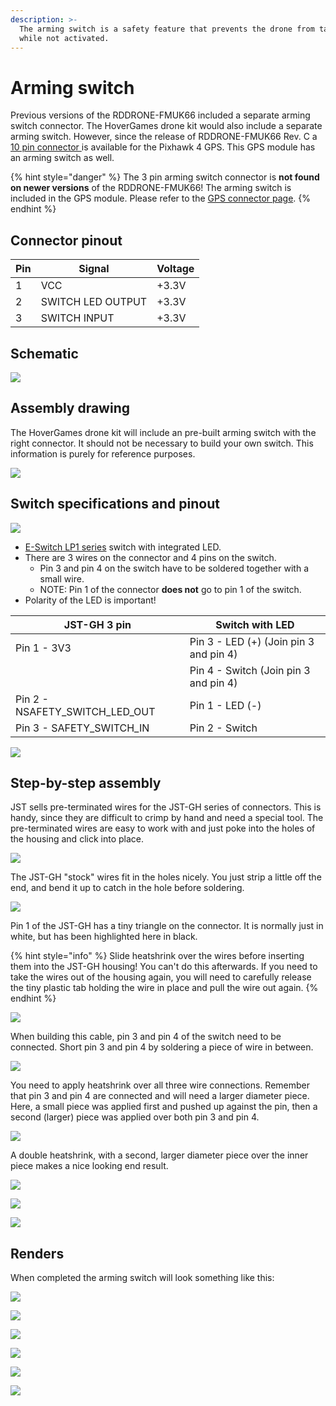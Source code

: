 ```yaml
---
description: >-
  The arming switch is a safety feature that prevents the drone from take-off
  while not activated.
---
```


# Arming switch

Previous versions of the RDDRONE-FMUK66 included a separate arming switch connector. The HoverGames drone kit would also include a separate arming switch. However, since the release of RDDRONE-FMUK66 Rev. C a [10 pin connector ](gps.md)is available for the Pixhawk 4 GPS. This GPS module has an arming switch as well.

{% hint style="danger" %}
The 3 pin arming switch connector is **not found on newer versions** of the RDDRONE-FMUK66! The arming switch is included in the GPS module. Please refer to the [GPS connector page](gps.md).
{% endhint %}

## Connector pinout

| Pin | Signal            | Voltage |
| --- | ----------------- | ------- |
| 1   | VCC               | +3.3V   |
| 2   | SWITCH LED OUTPUT | +3.3V   |
| 3   | SWITCH INPUT      | +3.3V   |

## Schematic

![](<../../.gitbook/assets/button (1).png>)

## Assembly drawing

The HoverGames drone kit will include an pre-built arming switch with the right connector. It should not be necessary to build your own switch. This information is purely for reference purposes.

![](../../.gitbook/assets/CAB-NXPHliite-SWILED-Drawing-v4.png)

## Switch specifications and pinout

![](../../.gitbook/assets/LP1-series.jpg)

* [E-Switch LP1 series](https://www.e-switch.com/product-catalog/pushbutton/product-lines/lp1-series-illuminated-round-pushbutton-with-multiple-color-options) switch with integrated LED.
* There are 3 wires on the connector and 4 pins on the switch.
  * Pin 3 and pin 4 on the switch have to be soldered together with a small wire.
  * NOTE: Pin 1 of the connector **does not** go to pin 1 of the switch.
* Polarity of the LED is important!

| JST-GH 3 pin                      | Switch with LED                        |
| --------------------------------- | -------------------------------------- |
| Pin 1 - 3V3                       | Pin 3 - LED (+) (Join pin 3 and pin 4) |
|                                   | Pin 4 - Switch (Join pin 3 and pin 4)  |
| Pin 2 - NSAFETY\_SWITCH\_LED\_OUT | Pin 1 - LED (-)                        |
| Pin 3 - SAFETY\_SWITCH\_IN        | Pin 2 - Switch                         |

![](<../../.gitbook/assets/afbeelding (15).png>)

## Step-by-step assembly

JST sells pre-terminated wires for the JST-GH series of connectors. This is handy, since they are difficult to crimp by hand and need a special tool. The pre-terminated wires are easy to work with and just poke into the holes of the housing and click into place.

![](../../.gitbook/assets/IMG\_20171207\_133313.jpg)

The JST-GH "stock" wires fit in the holes nicely. You just strip a little off the end, and bend it up to catch in the hole before soldering.

![](../../.gitbook/assets/IMG\_20171207\_153040.png)

Pin 1 of the JST-GH has a tiny triangle on the connector. It is normally just in white, but has been highlighted here in black.

{% hint style="info" %}
Slide heatshrink over the wires before inserting them into the JST-GH housing! You can't do this afterwards. If you need to take the wires out of the housing again, you will need to carefully release the tiny plastic tab holding the wire in place and pull the wire out again.
{% endhint %}

![](../../.gitbook/assets/IMG\_20171207\_155946.png)

When building this cable, pin 3 and pin 4 of the switch need to be connected. Short pin 3 and pin 4 by soldering a piece of wire in between.

![](../../.gitbook/assets/IMG\_20171207\_154411.png)

You need to apply heatshrink over all three wire connections. Remember that pin 3 and pin 4 are connected and will need a larger diameter piece. Here, a small piece was applied first and pushed up against the pin, then a second (larger) piece was applied over both pin 3 and pin 4.

![](../../.gitbook/assets/IMG\_20171207\_154816.png)

A double heatshrink, with a second, larger diameter piece over the inner piece makes a nice looking end result.

![](../../.gitbook/assets/IMG\_20171207\_155036.png)

![](../../.gitbook/assets/IMG\_20171207\_154847.png)

![](../../.gitbook/assets/IMG\_20171207\_133155.png)

## Renders

When completed the arming switch will look something like this:

![](<../../.gitbook/assets/CAB-NXPHliite-SWILED v7.png>)

![](<../../.gitbook/assets/CAB-NXPHliite-SWILED\_JSTGH v8.png>)

![](<../../.gitbook/assets/CAB-NXPHliite-SWILED v8.png>)

![](<../../.gitbook/assets/CAB-NXPHliite-SWILED v8\_wires.png>)

![](<../../.gitbook/assets/CAB-NXPHliite-SWILED v8\_Pin3-4\_Jumper.png>)

![](<../../.gitbook/assets/CAB-NXPHliite-SWILED v11\_lg-heatshrink.png>)

##
